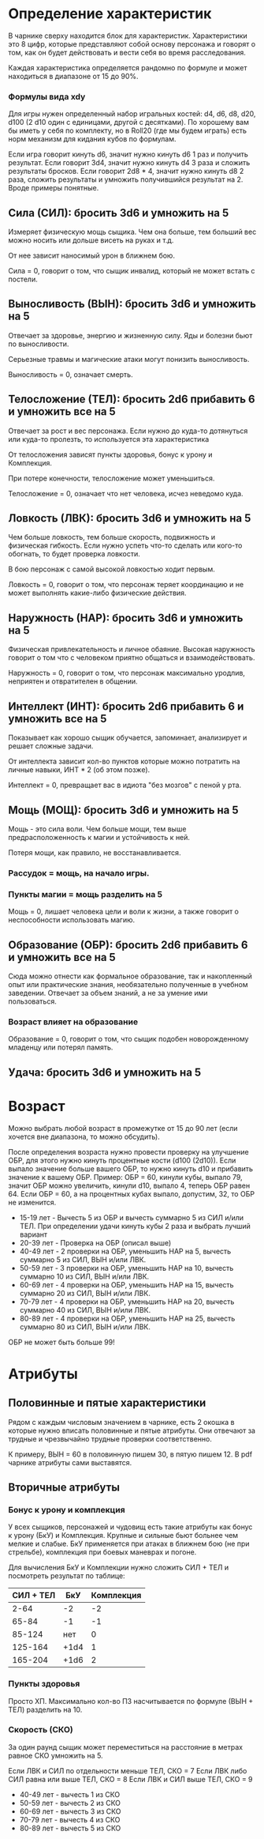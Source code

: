 # Определение характеристик

В чарнике сверху находится блок для характеристик. Характеристики это 8 цифр, которые представляют 
собой основу персонажа и говорят о том, как он будет действовать и вести себя во время расследования.

Каждая характеристика определяется рандомно по формуле и может находиться в диапазоне от 15 до 90%.

### Формулы вида xdy
Для игры нужен определенный набор игральных костей: d4, d6, d8, d20, d100 (2 d10 один с единицами, другой с десятками).
По хорошему вам бы иметь у себя по комплекту, но в Roll20 (где мы будем играть) есть норм механизм для кидания кубов по формулам.

Если игра говорит кинуть d6, значит нужно кинуть d6 1 раз и получить результат. Если говорит 3d4, значит нужно кинуть d4
3 раза и сложить результаты бросков. Если говорит 2d8 * 4, значит нужно кинуть d8 2 раза, сложить результаты и умножить 
получившийся результат на 2. Вроде примеры понятные.

## Сила (СИЛ): бросить 3d6 и умножить на 5
Измеряет физическую мощь сыщика. Чем она больше, тем больший вес можно носить или дольше висеть на руках и т.д.

От нее зависит наносимый урон в ближнем бою.

Сила = 0, говорит о том, что сыщик инвалид, который не может встать с постели.

## Выносливость (ВЫН): бросить 3d6 и умножить на 5
Отвечает за здоровье, энергию и жизненную силу. Яды и болезни бьют по выносливости.

Серьезные травмы и магические атаки могут понизить выносливость.

Выносливость = 0, означает смерть.

## Телосложение (ТЕЛ): бросить 2d6 прибавить 6 и умножить все на 5
Отвечает за рост и вес персонажа. Если нужно до куда-то дотянуться или куда-то пролезть, то используется эта характеристика

От телосложения зависят пункты здоровья, бонус к урону и Комплекция.

При потере конечности, телосложение может уменьшиться.

Телосложение = 0, означает что нет человека, исчез неведомо куда.

## Ловкость (ЛВК): бросить 3d6 и умножить на 5
Чем больше ловкость, тем больше скорость, подвижность и физическая гибкость. Если нужно успеть что-то сделать или
кого-то обогнать, то будет проверка ловкости.

В бою персонаж с самой высокой ловкостью ходит первым.

Ловкость = 0, говорит о том, что персонаж теряет координацию и не может выполнять какие-либо физические действия.

## Наружность (НАР): бросить 3d6 и умножить на 5
Физическая привлекательность и личное обаяние. Высокая наружность говорит о том что с человеком приятно общаться и взаимодействовать.

Наружность = 0, говорит о том, что персонаж максимально уродлив, неприятен и отвратителен в общении.

## Интеллект (ИНТ): бросить 2d6 прибавить 6 и умножить все на 5
Показывает как хорошо сыщик обучается, запоминает, анализирует и решает сложные задачи.

От интеллекта зависит кол-во пунктов которые можно потратить на личные навыки, ИНТ * 2 (об этом позже).

Интеллект = 0, превращает вас в идиота "без мозгов" с пеной у рта.

## Мощь (МОЩ): бросить 3d6 и умножить на 5
Мощь - это сила воли. Чем больше мощи, тем выше предрасположенность к магии и устойчивость к ней.

Потеря мощи, как правило, не восстанавливается.

### Рассудок = мощь, на начало игры.
### Пункты магии = мощь разделить на 5

Мощь = 0, лишает человека цели и воли к жизни, а также говорит о неспособности использовать магию.

## Образование (ОБР): бросить 2d6 прибавить 6 и умножить все на 5
Сюда можно отнести как формальное образование, так и накопленный опыт или практические знания, необязательно полученные
в учебном заведении. Отвечает за объем знаний,
а не за умение ими пользоваться.

### Возраст влияет на образование

Образование = 0, говорит о том, что сыщик подобен новорожденному младенцу или потерял память.

## Удача: бросить 3d6 и умножить на 5

# Возраст
Можно выбрать любой возраст в промежутке от 15 до 90 лет (если хочется вне диапазона, то можно обсудить).

После определения возраста нужно провести проверку на улучшение ОБР, для этого нужно кинуть процентные кости (d100 (2d10)).
Если выпало значение больше вашего ОБР, то нужно кинуть d10 и прибавить значение к вашему ОБР.
Пример: ОБР = 60, кинули кубы, выпало 79, значит ОБР можно увеличить, кинули d10, выпало 4, теперь ОБР равен 64. Если ОБР = 60,
а на процентных кубах выпало, допустим, 32, то ОБР не изменится.

- 15-19 лет - Вычесть 5 из ОБР и вычесть суммарно 5 из СИЛ и/или ТЕЛ. При определении удачи кинуть кубы 2 раза и выбрать лучший вариант
- 20-39 лет - Проверка на ОБР (описал выше)
- 40-49 лет - 2 проверки на ОБР, уменьшить НАР на 5, вычесть суммарно 5 из СИЛ, ВЫН и/или ЛВК.
- 50-59 лет - 3 проверки на ОБР, уменьшить НАР на 10, вычесть суммарно 10 из СИЛ, ВЫН и/или ЛВК.
- 60-69 лет - 4 проверки на ОБР, уменьшить НАР на 15, вычесть суммарно 20 из СИЛ, ВЫН и/или ЛВК.
- 70-79 лет - 4 проверки на ОБР, уменьшить НАР на 20, вычесть суммарно 40 из СИЛ, ВЫН и/или ЛВК.
- 80-89 лет - 4 проверки на ОБР, уменьшить НАР на 25, вычесть суммарно 80 из СИЛ, ВЫН и/или ЛВК.

ОБР не может быть больше 99!

# Атрибуты

## Половинные и пятые характеристики
Рядом с каждым числовым значением в чарнике, есть 2 окошка в которые нужно вписать половинные и пятые атрибуты.
Они отвечают за трудные и чрезвычайно трудные проверки соответственно.

К примеру, ВЫН = 60 в половинную пишем 30, в пятую пишем 12. В pdf чарнике атрибуты сами выставятся.

## Вторичные атрибуты

### Бонус к урону и комплекция
У всех сыщиков, персонажей и чудовищ есть такие атрибуты как бонус к урону (БкУ) и Комплекция. Крупные и сильные бьют
больнее чем мелкие и слабые. БкУ применяется при атаках в ближнем бою (не при стрельбе), комплекция при боевых маневрах и погоне.

Для вычисления БкУ и Комплекции нужно сложить СИЛ + ТЕЛ и посмотреть результат по таблице:

| CИЛ + ТЕЛ | БкУ  | Комплекция |
|-----------|------|------------|
| 2-64      | -2   | -2         |
| 65-84     | -1   | -1         |
| 85-124    | нет  | 0          |
| 125-164   | +1d4 | 1          |
| 165-204   | +1d6 | 2          |

### Пункты здоровья
Просто ХП. Максимально кол-во ПЗ насчитывается по формуле (ВЫН + ТЕЛ) разделить на 10.

### Скорость (СКО)
За один раунд сыщик может переместиться на расстояние в метрах равное СКО умножить на 5.

Если ЛВК и СИЛ по отдельности меньше ТЕЛ, СКО = 7
Если ЛВК либо СИЛ равна или выше ТЕЛ, СКО = 8
Если ЛВК и СИЛ выше ТЕЛ, СКО = 9

- 40-49 лет - вычесть 1 из СКО
- 50-59 лет - вычесть 2 из СКО
- 60-69 лет - вычесть 3 из СКО
- 70-79 лет - вычесть 4 из СКО
- 80-89 лет - вычесть 5 из СКО